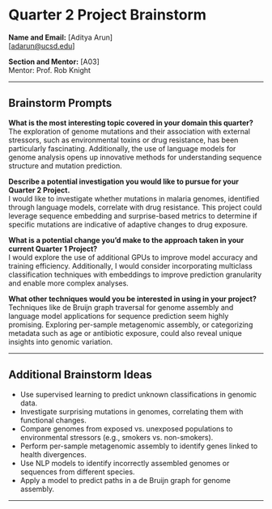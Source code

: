 # Quarter 2 Project Brainstorm

**Name and Email:**
[Aditya Arun]  
[adarun@ucsd.edu]  

**Section and Mentor:**
[A03]  
Mentor: Prof. Rob Knight

---

## Brainstorm Prompts

**What is the most interesting topic covered in your domain this quarter?**  
The exploration of genome mutations and their association with external stressors, such as environmental toxins or drug resistance, has been particularly fascinating. Additionally, the use of language models for genome analysis opens up innovative methods for understanding sequence structure and mutation prediction.

**Describe a potential investigation you would like to pursue for your Quarter 2 Project.**  
I would like to investigate whether mutations in malaria genomes, identified through language models, correlate with drug resistance. This project could leverage sequence embedding and surprise-based metrics to determine if specific mutations are indicative of adaptive changes to drug exposure.

**What is a potential change you’d make to the approach taken in your current Quarter 1 Project?**  
I would explore the use of additional GPUs to improve model accuracy and training efficiency. Additionally, I would consider incorporating multiclass classification techniques with embeddings to improve prediction granularity and enable more complex analyses.

**What other techniques would you be interested in using in your project?**  
Techniques like de Bruijn graph traversal for genome assembly and language model applications for sequence prediction seem highly promising. Exploring per-sample metagenomic assembly, or categorizing metadata such as age or antibiotic exposure, could also reveal unique insights into genomic variation.

---

## Additional Brainstorm Ideas

- Use supervised learning to predict unknown classifications in genomic data.  
- Investigate surprising mutations in genomes, correlating them with functional changes.  
- Compare genomes from exposed vs. unexposed populations to environmental stressors (e.g., smokers vs. non-smokers).  
- Perform per-sample metagenomic assembly to identify genes linked to health divergences.  
- Use NLP models to identify incorrectly assembled genomes or sequences from different species.  
- Apply a model to predict paths in a de Bruijn graph for genome assembly.

---
